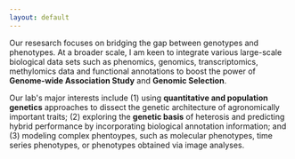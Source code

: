 ```yaml
---
layout: default
---
```


Our resesarch focuses on bridging the gap between genotypes and phenotypes. At a broader scale, I am keen to integrate various large-scale biological data sets such as phenomics, genomics, transcriptomics, methylomics data and functional annotations to boost the power of **Genome-wide Association Study** and **Genomic Selection**.

Our lab's major interests include (1) using **quantitative and population genetics** approaches to dissect the genetic architecture of  agronomically important traits;
(2) exploring the **genetic basis** of heterosis and predicting hybrid performance by incorporating biological annotation information;
and (3) modeling complex phentoypes, such as molecular phenotypes, time series phenotypes, or phenotypes obtained via image analyses.

